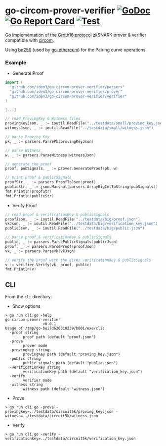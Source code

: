 # go-circom-prover-verifier [![GoDoc](https://godoc.org/github.com/iden3/go-circom-prover-verifier?status.svg)](https://godoc.org/github.com/iden3/go-circom-prover-verifier) [![Go Report Card](https://goreportcard.com/badge/github.com/iden3/go-circom-prover-verifier)](https://goreportcard.com/report/github.com/iden3/go-circom-prover-verifier) [![Test](https://github.com/iden3/go-circom-prover-verifier/workflows/Test/badge.svg)](https://github.com/iden3/go-circom-prover-verifier/actions?query=workflow%3ATest)

Go implementation of the [Groth16 protocol](https://eprint.iacr.org/2016/260.pdf) zkSNARK prover & verifier compatible with [circom](https://github.com/iden3/circom).


Using [bn256](https://github.com/ethereum/go-ethereum/tree/master/crypto/bn256/cloudflare) (used by [go-ethereum](https://github.com/ethereum/go-ethereum)) for the Pairing curve operations.

### Example

- Generate Proof
```go
import (
  "github.com/iden3/go-circom-prover-verifier/parsers"
  "github.com/iden3/go-circom-prover-verifier/prover"
  "github.com/iden3/go-circom-prover-verifier/verifier"
)

[...]

// read ProvingKey & Witness files
provingKeyJson, _ := ioutil.ReadFile("../testdata/small/proving_key.json")
witnessJson, _ := ioutil.ReadFile("../testdata/small/witness.json")

// parse Proving Key
pk, _ := parsers.ParsePk(provingKeyJson)

// parse Witness
w, _ := parsers.ParseWitness(witnessJson)

// generate the proof
proof, pubSignals, _ := prover.GenerateProof(pk, w)

// print proof & publicSignals
proofStr, _ := parsers.ProofToJson(proof)
publicStr, _ := json.Marshal(parsers.ArrayBigIntToString(pubSignals))
fmt.Println(proofStr)
fmt.Println(publicStr)
```

- Verify Proof
```go
// read proof & verificationKey & publicSignals
proofJson, _ := ioutil.ReadFile("../testdata/big/proof.json")
vkJson, _ := ioutil.ReadFile("../testdata/big/verification_key.json")
publicJson, _ := ioutil.ReadFile("../testdata/big/public.json")

// parse proof & verificationKey & publicSignals
public, _ := parsers.ParsePublicSignals(publicJson)
proof, _ := parsers.ParseProof(proofJson)
vk, _ := parsers.ParseVk(vkJson)

// verify the proof with the given verificationKey & publicSignals
v := verifier.Verify(vk, proof, public)
fmt.Println(v)
```

## CLI

From the `cli` directory:

- Show options
```
> go run cli.go -help
go-circom-prover-verifier
                 v0.0.1
Usage of /tmp/go-build620318239/b001/exe/cli:
  -proof string
        proof path (default "proof.json")
  -prove
        prover mode
  -provingkey string
        provingKey path (default "proving_key.json")
  -public string
        public signals path (default "public.json")
  -verificationkey string
        verificationKey path (default "verification_key.json")
  -verify
        verifier mode
  -witness string
        witness path (default "witness.json")
```

- Prove
```
> go run cli.go -prove -provingkey=../testdata/circuit5k/proving_key.json -witness=../testdata/circuit5k/witness.json
```
- Verify
```
> go run cli.go -verify -verificationkey=../testdata/circuit5k/verification_key.json
```
